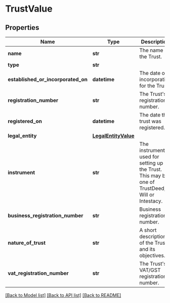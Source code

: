# TrustValue

## Properties
Name | Type | Description | Notes
------------ | ------------- | ------------- | -------------
**name** | **str** | The name of the Trust. | 
**type** | **str** |  | 
**established_or_incorporated_on** | **datetime** | The date of incorporation for the Trust. | [optional] 
**registration_number** | **str** | The Trust&#x27;s registration number. | [optional] 
**registered_on** | **datetime** | The date the trust was registered. | [optional] 
**legal_entity** | [**LegalEntityValue**](LegalEntityValue.md) |  | [optional] 
**instrument** | **str** | The instrument used for setting up the Trust. This may be one of TrustDeed, Will or Intestacy. | [optional] 
**business_registration_number** | **str** | Business registration number. | [optional] 
**nature_of_trust** | **str** | A short description of the Trust and its objectives. | [optional] 
**vat_registration_number** | **str** | The Trust&#x27;s VAT/GST registration number. | [optional] 

[[Back to Model list]](../README.md#documentation-for-models) [[Back to API list]](../README.md#documentation-for-api-endpoints) [[Back to README]](../README.md)

